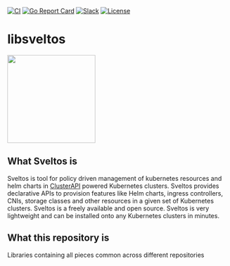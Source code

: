 [![CI](https://github.com/projectsveltos/libsveltos/actions/workflows/main.yaml/badge.svg)](https://github.com/projectsveltos/libsveltos/actions)
[![Go Report Card](https://goreportcard.com/badge/github.com/projectsveltos/libsveltos)](https://goreportcard.com/report/github.com/projectsveltos/libsveltos)
[![Slack](https://img.shields.io/badge/join%20slack-%23projectsveltos-brighteen)](https://join.slack.com/t/projectsveltos/shared_invite/zt-1hraownbr-W8NTs6LTimxLPB8Erj8Q6Q)
[![License](https://img.shields.io/badge/license-Apache-blue.svg)](LICENSE)

# libsveltos

<img src="https://raw.githubusercontent.com/projectsveltos/libsveltos/v0.2.0/logos/logo.png" width="200">

## What Sveltos is
Sveltos is tool for policy driven management of kubernetes resources and helm charts in [ClusterAPI](https://github.com/kubernetes-sigs/cluster-api) powered Kubernetes clusters. Sveltos provides declarative APIs to provision  features like Helm charts, ingress controllers, CNIs, storage classes and other resources in a given set of Kubernetes clusters. Sveltos is a freely available and open source. Sveltos is very lightweight and can be installed onto any Kubernetes clusters in minutes.

## What this repository is
Libraries containing all pieces common across different repositories

